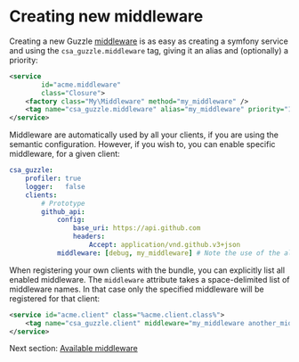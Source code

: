 Creating new middleware
=======================

Creating a new Guzzle [middleware](http://guzzle.readthedocs.org/en/latest/handlers-and-middleware.html#middleware)
is as easy as creating a symfony service and using the `csa_guzzle.middleware` tag, giving it an alias and
(optionally) a priority:

```xml
<service
        id="acme.middleware"
        class="Closure">
    <factory class="My\Middleware" method="my_middleware" />
    <tag name="csa_guzzle.middleware" alias="my_middleware" priority="100" />
</service>
```

Middleware are automatically used by all your clients, if you are using the semantic configuration.
However, if you wish to, you can enable specific middleware, for a given client:

```yml
csa_guzzle:
    profiler: true
    logger:   false
    clients:
        # Prototype
        github_api:
            config:
                base_uri: https://api.github.com
                headers:
                    Accept: application/vnd.github.v3+json
            middleware: [debug, my_middleware] # Note the use of the alias defined earlier in the service definition.
```

When registering your own clients with the bundle, you can explicitly list all
enabled middleware. The `middleware` attribute takes a space-delimited list of
middleware names. In that case only the specified middleware will be registered
for that client:

```xml
<service id="acme.client" class="%acme.client.class%">
    <tag name="csa_guzzle.client" middleware="my_middleware another_middleware" />
</service>
```

Next section: [Available middleware](available_middleware.md)
